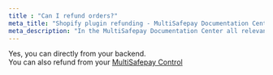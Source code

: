 ```yaml
---
title : "Can I refund orders?"
meta_title: "Shopify plugin refunding - MultiSafepay Documentation Center"
meta_description: "In the MultiSafepay Documentation Center all relevant information regarding our Plugins and API. As well as Support pages for Payment Method, Tools and General Questions. You can also find the contact details of our Support Team and Integration Team."
---
```

Yes, you can directly from your backend.  
You can also refund from your [MultiSafepay Control](https://merchant.multisafepay.com)
